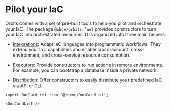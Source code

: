 # Pilot your IaC

Orbits comes with a set of pre-built tools to help you pilot and orchestrate your IaC.
The package `@wbce/orbits-fuel` provides constructors to turn your IaC into orchestrated resources. It is organized into three main helpers:

- [Integrations](./integrations/): Adapt IaC languages into programmatic workflows. They extend your IaC capabilities and enable cross-account, cross-environment, and cross-service resource consumption.

- [Executors](./remote-execution/): Provide constructors to run actions in remote environments. For example, you can bootstrap a database inside a private network.

- [Distribution](./distribution/): Offer constructors to easily distribute your predefined IaC via API or CLI.


```mdx-code-block
import DocCardList from '@theme/DocCardList';

<DocCardList />
```